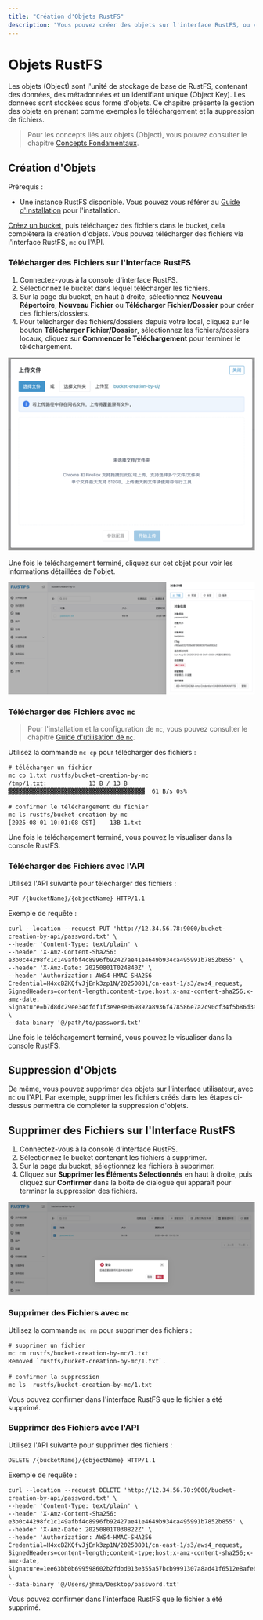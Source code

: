 ```yaml
---
title: "Création d'Objets RustFS"
description: "Vous pouvez créer des objets sur l'interface RustFS, ou via le client MinIO Client et l'API."
---
```


# Objets RustFS

Les objets (Object) sont l'unité de stockage de base de RustFS, contenant des données, des métadonnées et un identifiant unique (Object Key). Les données sont stockées sous forme d'objets. Ce chapitre présente la gestion des objets en prenant comme exemples le téléchargement et la suppression de fichiers.

> Pour les concepts liés aux objets (Object), vous pouvez consulter le chapitre [Concepts Fondamentaux](../../concepts/glossary.md).

## Création d'Objets

Prérequis :

- Une instance RustFS disponible. Vous pouvez vous référer au [Guide d'Installation](../../installation/index.md) pour l'installation.

[Créez un bucket](../bucket/creation.md), puis téléchargez des fichiers dans le bucket, cela complètera la création d'objets. Vous pouvez télécharger des fichiers via l'interface RustFS, `mc` ou l'API.

### Télécharger des Fichiers sur l'Interface RustFS

1. Connectez-vous à la console d'interface RustFS.
1. Sélectionnez le bucket dans lequel télécharger les fichiers.
1. Sur la page du bucket, en haut à droite, sélectionnez **Nouveau Répertoire**, **Nouveau Fichier** ou **Télécharger Fichier/Dossier** pour créer des fichiers/dossiers.
1. Pour télécharger des fichiers/dossiers depuis votre local, cliquez sur le bouton **Télécharger Fichier/Dossier**, sélectionnez les fichiers/dossiers locaux, cliquez sur **Commencer le Téléchargement** pour terminer le téléchargement.

![object creation from ui](images/upload_file_from_ui.png)

Une fois le téléchargement terminé, cliquez sur cet objet pour voir les informations détaillées de l'objet.

![object details info](images/object_details_info.png)

### Télécharger des Fichiers avec `mc`

> Pour l'installation et la configuration de `mc`, vous pouvez consulter le chapitre [Guide d'utilisation de `mc`](../../developer/mc.md).

Utilisez la commande `mc cp` pour télécharger des fichiers :

```
# télécharger un fichier
mc cp 1.txt rustfs/bucket-creation-by-mc
/tmp/1.txt:            13 B / 13 B  ▓▓▓▓▓▓▓▓▓▓▓▓▓▓▓▓▓▓▓▓▓▓▓▓▓▓▓▓▓▓▓▓▓▓▓▓▓▓▓  61 B/s 0s%

# confirmer le téléchargement du fichier
mc ls rustfs/bucket-creation-by-mc
[2025-08-01 10:01:08 CST]    13B 1.txt
```

Une fois le téléchargement terminé, vous pouvez le visualiser dans la console RustFS.

### Télécharger des Fichiers avec l'API

Utilisez l'API suivante pour télécharger des fichiers :

```
PUT /{bucketName}/{objectName} HTTP/1.1
```

Exemple de requête :

```
curl --location --request PUT 'http://12.34.56.78:9000/bucket-creation-by-api/password.txt' \
--header 'Content-Type: text/plain' \
--header 'X-Amz-Content-Sha256: e3b0c44298fc1c149afbf4c8996fb92427ae41e4649b934ca495991b7852b855' \
--header 'X-Amz-Date: 20250801T024840Z' \
--header 'Authorization: AWS4-HMAC-SHA256 Credential=H4xcBZKQfvJjEnk3zp1N/20250801/cn-east-1/s3/aws4_request, SignedHeaders=content-length;content-type;host;x-amz-content-sha256;x-amz-date, Signature=b7d8dc29ee34dfdf1f3e9e8e069892a8936f478586e7a2c90cf34f5b86d3a2dc' \
--data-binary '@/path/to/password.txt'
```

Une fois le téléchargement terminé, vous pouvez le visualiser dans la console RustFS.

## Suppression d'Objets

De même, vous pouvez supprimer des objets sur l'interface utilisateur, avec `mc` ou l'API. Par exemple, supprimer les fichiers créés dans les étapes ci-dessus permettra de compléter la suppression d'objets.

## Supprimer des Fichiers sur l'Interface RustFS

1. Connectez-vous à la console d'interface RustFS.
1. Sélectionnez le bucket contenant les fichiers à supprimer.
1. Sur la page du bucket, sélectionnez les fichiers à supprimer.
1. Cliquez sur **Supprimer les Éléments Sélectionnés** en haut à droite, puis cliquez sur **Confirmer** dans la boîte de dialogue qui apparaît pour terminer la suppression des fichiers.

![object deletion from ui](images/delete_file_from_ui.png)

### Supprimer des Fichiers avec `mc`

Utilisez la commande `mc rm` pour supprimer des fichiers :

```
# supprimer un fichier
mc rm rustfs/bucket-creation-by-mc/1.txt
Removed `rustfs/bucket-creation-by-mc/1.txt`.

# confirmer la suppression
mc ls  rustfs/bucket-creation-by-mc/1.txt
```

Vous pouvez confirmer dans l'interface RustFS que le fichier a été supprimé.

### Supprimer des Fichiers avec l'API

Utilisez l'API suivante pour supprimer des fichiers :

```
DELETE /{bucketName}/{objectName} HTTP/1.1
```

Exemple de requête :

```
curl --location --request DELETE 'http://12.34.56.78:9000/bucket-creation-by-api/password.txt' \
--header 'Content-Type: text/plain' \
--header 'X-Amz-Content-Sha256: e3b0c44298fc1c149afbf4c8996fb92427ae41e4649b934ca495991b7852b855' \
--header 'X-Amz-Date: 20250801T030822Z' \
--header 'Authorization: AWS4-HMAC-SHA256 Credential=H4xcBZKQfvJjEnk3zp1N/20250801/cn-east-1/s3/aws4_request, SignedHeaders=content-length;content-type;host;x-amz-content-sha256;x-amz-date, Signature=1ee63bb0b699598602b2fdbd013e355a57bcb9991307a8ad41f6512e8afebf3a' \
--data-binary '@/Users/jhma/Desktop/password.txt'
```

Vous pouvez confirmer dans l'interface RustFS que le fichier a été supprimé.